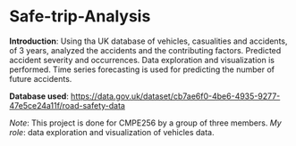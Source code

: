 # Safe-trip-Analysis
**Introduction**: Using tha UK database of vehicles, casualities and accidents, of 3 years, analyzed the accidents and the contributing factors. Predicted accident severity and occurrences. Data exploration and visualization is performed. Time series forecasting is used for predicting the number of future accidents.

**Database used**: https://data.gov.uk/dataset/cb7ae6f0-4be6-4935-9277-47e5ce24a11f/road-safety-data 

*Note*: This project is done for CMPE256 by a group of three members. 
*My role*: data exploration and visualization of vehicles data.

